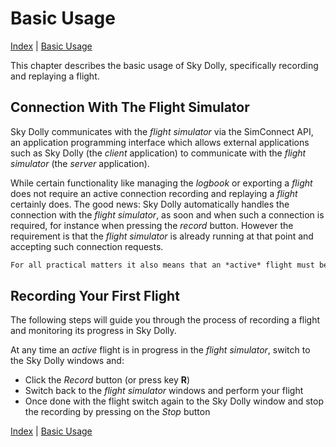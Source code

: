 # Basic Usage

[Index](index.md) \| [Basic Usage](basic.md)

This chapter describes the basic usage of Sky Dolly, specifically recording and replaying a flight.

## Connection With The Flight Simulator
Sky Dolly communicates with the *flight simulator* via the SimConnect API, an application programming interface which allows external applications such as Sky Dolly (the *client* application) to communicate with the *flight simulator* (the *server* application).

While certain functionality like managing the *logbook* or exporting a *flight* does not require an active connection recording and replaying a *flight* certainly does. The good news: Sky Dolly automatically handles the connection with the *flight simulator*, as soon and when such a connection is required, for instance when pressing the *record* button. However the requirement is that the *flight simulator* is already running at that point and accepting such connection requests.

```markdown
For all practical matters it also means that an *active* flight must be in progress. For MSFS 2020 this means that you have selected a departure on the world map, clicked the yellow "READY TO FLY" button and are essentially sitting in the cockpit, ready to start your engines or ready for take-off.
```

## Recording Your First Flight
The following steps will guide you through the process of recording a flight and monitoring its progress in Sky Dolly.

At any time an *active* flight is in progress in the *flight simulator*, switch to the Sky Dolly windows and:

- Click the *Record* button (or press key **R**)
- Switch back to the *flight simulator* windows and perform your flight
- Once done with the flight switch again to the Sky Dolly window and stop the recording by pressing on the *Stop* button


[Index](index.md) \| [Basic Usage](basic.md)
